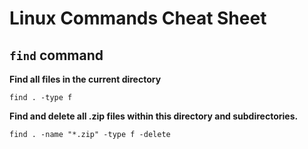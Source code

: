 # Linux Commands Cheat Sheet

## `find` command

**Find all files in the current directory**

`find . -type f`

**Find and delete all .zip files within this directory and subdirectories.**

`find . -name "*.zip" -type f -delete`
